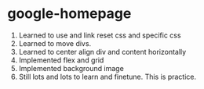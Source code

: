 # google-homepage
1. Learned to use and link reset css and specific css
2. Learned to move divs.
3. Learned to center align div and content horizontally
4. Implemented flex and grid
5. Implemented background image
6. Still lots and lots to learn and finetune. This is practice.